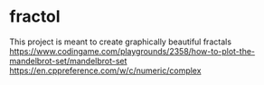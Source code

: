 # fractol
This project is meant to create graphically beautiful fractals
https://www.codingame.com/playgrounds/2358/how-to-plot-the-mandelbrot-set/mandelbrot-set
https://en.cppreference.com/w/c/numeric/complex
